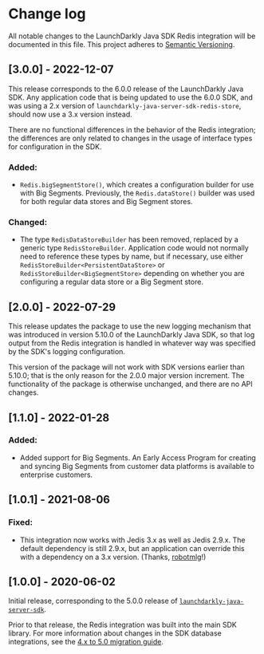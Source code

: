# Change log

All notable changes to the LaunchDarkly Java SDK Redis integration will be documented in this file. This project adheres to [Semantic Versioning](http://semver.org).

## [3.0.0] - 2022-12-07
This release corresponds to the 6.0.0 release of the LaunchDarkly Java SDK. Any application code that is being updated to use the 6.0.0 SDK, and was using a 2.x version of `launchdarkly-java-server-sdk-redis-store`, should now use a 3.x version instead.

There are no functional differences in the behavior of the Redis integration; the differences are only related to changes in the usage of interface types for configuration in the SDK.

### Added:
- `Redis.bigSegmentStore()`, which creates a configuration builder for use with Big Segments. Previously, the `Redis.dataStore()` builder was used for both regular data stores and Big Segment stores.

### Changed:
- The type `RedisDataStoreBuilder` has been removed, replaced by a generic type `RedisStoreBuilder`. Application code would not normally need to reference these types by name, but if necessary, use either `RedisStoreBuilder<PersistentDataStore>` or `RedisStoreBuilder<BigSegmentStore>` depending on whether you are configuring a regular data store or a Big Segment store.

## [2.0.0] - 2022-07-29
This release updates the package to use the new logging mechanism that was introduced in version 5.10.0 of the LaunchDarkly Java SDK, so that log output from the Redis integration is handled in whatever way was specified by the SDK's logging configuration.

This version of the package will not work with SDK versions earlier than 5.10.0; that is the only reason for the 2.0.0 major version increment. The functionality of the package is otherwise unchanged, and there are no API changes.

## [1.1.0] - 2022-01-28
### Added:
- Added support for Big Segments. An Early Access Program for creating and syncing Big Segments from customer data platforms is available to enterprise customers.

## [1.0.1] - 2021-08-06
### Fixed:
- This integration now works with Jedis 3.x as well as Jedis 2.9.x. The default dependency is still 2.9.x, but an application can override this with a dependency on a 3.x version. (Thanks, [robotmlg](https://github.com/launchdarkly/java-server-sdk-redis/pull/3)!)

## [1.0.0] - 2020-06-02
Initial release, corresponding to the 5.0.0 release of [`launchdarkly-java-server-sdk`](https://github.com/launchdarkly/java-server-sdk).

Prior to that release, the Redis integration was built into the main SDK library. For more information about changes in the SDK database integrations, see the [4.x to 5.0 migration guide](https://docs-stg.launchdarkly.com/252/sdk/server-side/java/migration-4-to-5/).

